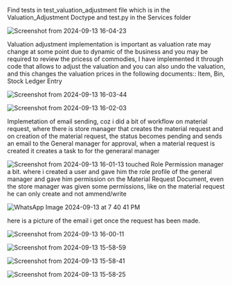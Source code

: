 Find tests in test_valuation_adjustment file which is in the Valuation_Adjustment Doctype and test.py in the Services folder



![Screenshot from 2024-09-13 16-04-23](https://github.com/user-attachments/assets/96a6a58b-69c3-4a92-a4a9-11615e886072)

Valuation adjustment implementation is important as valuation rate may change at some point due to dynamic of the business and you may be required to review the pricess of commodies, I have implemented it through code that allows to adjust the valuation and you can also undo the valuation, and this changes the valuation prices in the following documents:: Item, Bin, Stock Ledger Entry

![Screenshot from 2024-09-13 16-03-44](https://github.com/user-attachments/assets/1ec9585b-759a-450c-9e56-3c0b8d8d5f93)

![Screenshot from 2024-09-13 16-02-03](https://github.com/user-attachments/assets/79ba67bc-4e60-4ab7-9424-a06647feb563)

Implemetation of email sending, coz i did a bit of workflow on material request, where there is store manager that creates the material request and on creation of the material request, the status becomes pending and sends an email to the General manager for approval, when a material request is created it creates a task to for the generaral manager

![Screenshot from 2024-09-13 16-01-13](https://github.com/user-attachments/assets/80b4e1e5-11ba-49b7-8063-cd6880f95641)
touched Role Permission manager a bit. where i created a user and gave him the role profile of the general manager and gave him permission on the Material Request Document, even the store manager was given some permissions, like on the material request he can only create and not ammend/write

![WhatsApp Image 2024-09-13 at 7 40 41 PM](https://github.com/user-attachments/assets/868a2829-7b0f-4679-90c0-49290e81b8b5)

here is a picture of the email i get once the request has been made.

![Screenshot from 2024-09-13 16-00-11](https://github.com/user-attachments/assets/0b0ab6c4-ddff-41d0-a00a-adf951d13fa0)

![Screenshot from 2024-09-13 15-58-59](https://github.com/user-attachments/assets/57547b73-a3e4-480b-8cf8-fee62e01ec6a)

![Screenshot from 2024-09-13 15-58-41](https://github.com/user-attachments/assets/104a7dea-cc6e-4dd8-84f8-3e694e174fee)

![Screenshot from 2024-09-13 15-58-25](https://github.com/user-attachments/assets/551c8b99-ebe8-474e-8dcb-817bab768194)
